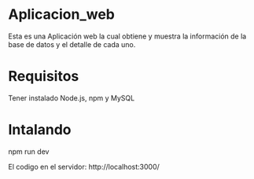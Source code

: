 # Aplicacion_web
Esta es una Aplicación web la cual obtiene y muestra la información de la base de datos y el detalle de cada uno.

# Requisitos
Tener instalado Node.js, npm y MySQL

# Intalando
npm run dev

El codigo en el servidor: http://localhost:3000/

